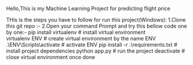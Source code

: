 Hello,This is my Machine Learning Project for predicting flight price

THis is the steps you have to follow for run this project(Windows):
1.Clone this git repo :-
2.Open your command Prompt and try this bellow code one by one:-
  pip install virtualenv                  # install virtual environment        
  virtualenv ENV                          # create virtual environment by the name ENV
  .\ENV\Scripts\activate                  # activate ENV
  pip install -r .\requirements.txt       # install project dependencies
  python app.py                           # run the project
  deactivate                              # close virtual environment once done
